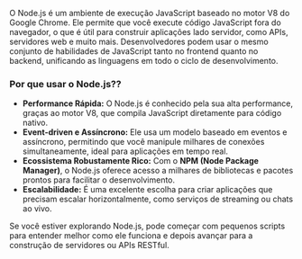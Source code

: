 
O Node.js é um ambiente de execução JavaScript baseado no motor V8 do Google Chrome. Ele permite que você execute código JavaScript fora do navegador, o que é útil para construir aplicações lado servidor, como APIs, servidores web e muito mais. Desenvolvedores podem usar o mesmo conjunto de habilidades de JavaScript tanto no frontend quanto no backend, unificando as linguagens em todo o ciclo de desenvolvimento.
### **Por que usar o Node.js??**

- **Performance Rápida:** O Node.js é conhecido pela sua alta performance, graças ao motor V8, que compila JavaScript diretamente para código nativo.
- **Event-driven e Assíncrono:** Ele usa um modelo baseado em eventos e assíncrono, permitindo que você manipule milhares de conexões simultaneamente, ideal para aplicações em tempo real.
- **Ecossistema Robustamente Rico:** Com o **NPM (Node Package Manager)**, o Node.js oferece acesso a milhares de bibliotecas e pacotes prontos para facilitar o desenvolvimento.
- **Escalabilidade:** É uma excelente escolha para criar aplicações que precisam escalar horizontalmente, como serviços de streaming ou chats ao vivo.

Se você estiver explorando Node.js, pode começar com pequenos scripts para entender melhor como ele funciona e depois avançar para a construção de servidores ou APIs RESTful.











